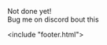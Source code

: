 <link href="style/style.css" rel="stylesheet"/>
<include "header.html">

Not done yet!  
Bug me on discord bout this

<include "footer.html">
